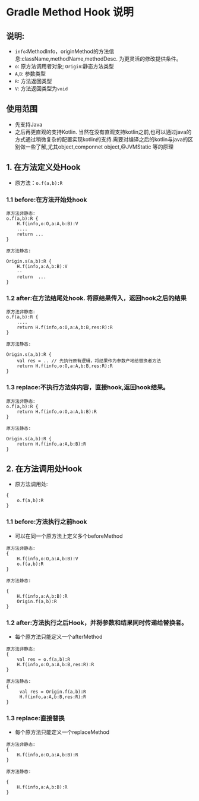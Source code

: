 # Gradle Method Hook 说明

## 说明:
* `info`:MethodInfo，originMethod的方法信息:className,methodName,methodDesc. 为更灵活的修改提供条件。
* `o`:  原方法调用者对象; `Origin`:静态方法类型
* `A`,`B`: 参数类型
* `R`:  方法返回类型
* `V`:  方法返回类型为`void`

## 使用范围

* 先支持Java
* 之后再更直观的支持Kotlin. 当然在没有直观支持kotlin之前,也可以通过java的方式通过稍微复杂的配置实现kotlin的支持.需要对编译之后的kotlin与java的区别做一些了解,尤其object,componnet object,@JVMStatic 等的原理

## 1. 在方法定义处Hook

* 原方法：`o.f(a,b):R`

### 1.1 before:在方法开始处hook

```
原方法非静态:
o.f(a,b):R {
    H.f(info,o:O,a:A,b:B):V
    ....
    return ...
}

原方法静态:

Origin.s(a,b):R {
    H.f(info,a:A,b:B):V
    --
    return  ...
}
```

### 1.2 after:在方法结尾处hook. 将原结果传入，返回hook之后的结果

```
原方法非静态:
o.f(a,b):R {
    ....
    return H.f(info,o:O,a:A,b:B,res:R):R
}

原方法静态:

Origin.s(a,b):R {
    val res = .. // 先执行原有逻辑，将结果作为参数产地给替换者方法
    return H.f(info,o:O,a:A,b:B,res:R):R
}
```

### 1.3 replace:不执行方法体内容，直接hook,返回hook结果。

```
原方法非静态:
o.f(a,b):R {
    return H.f(info,o:O,a:A,b:B):R
}

原方法静态:

Origin.s(a,b):R {
    return H.f(info,a:A,b:B):R
}

```

## 2. 在方法调用处Hook

* 原方法调用处:

```
{
    o.f(a,b):R
}

```

### 1.1 before:方法执行之前hook

* 可以在同一个原方法上定义多个beforeMethod

```
原方法非静态:
{
    H.f(info,o:O,a:A,b:B):V
    o.f(a,b):R
}

原方法静态:

{
    H.f(info,a:A,b:B):R
    Origin.f(a,b):R
}

```

### 1.2 after:方法执行之后Hook，并将参数和结果同时传递给替换者。

* 每个原方法只能定义一个afterMethod

```
原方法非静态:
{
    val res = o.f(a,b):R
    H.f(info,o:O,a:A,b:B,res:R):R 
}

原方法静态:
{
     val res = Origin.f(a,b):R
     H.f(info,a:A,b:B,res:R):R 
}
```

### 1.3 replace:直接替换

* 每个原方法只能定义一个replaceMethod

```
原方法非静态:
{
    H.f(info,o:O,a:A,b:B):R
}

原方法静态:

{
    H.f(info,a:A,b:B):R
}

```